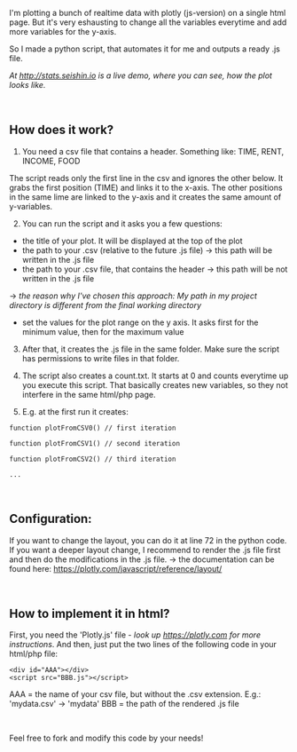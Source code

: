 I'm plotting a bunch of realtime data with plotly (js-version) on a single html page. But it's very eshausting to change all the variables everytime and add more variables for the y-axis.

So I made a python script, that automates it for me and outputs a ready .js file.

_At http://stats.seishin.io is a live demo, where you can see, how the plot looks like._

<br/>

## **How does it work?**


1. You need a csv file that contains a header. Something like:
  TIME, RENT, INCOME, FOOD

  The script reads only the first line in the csv and ignores the other below.
  It grabs the first position (TIME) and links it to the x-axis.
  The other positions in the same lime are linked to the y-axis and it creates the same amount of y-variables.

2. You can run the script and it asks you a few questions:
  - the title of your plot. It will be displayed at the top of the plot
  - the path to your .csv (relative to the future .js file) -> this path will be written in the .js file
  - the path to your .csv file, that contains the header -> this path will be not written in the .js file
  
  -> _the reason why I've chosen this approach: My path in my project directory is different from the final working directory_

  - set the values for the plot range on the y axis. It asks first for the minimum value, then for the maximum value

3. After that, it creates the .js file in the same folder. Make sure the script has permissions to write files in that folder.

4. The script also creates a count.txt. It starts at 0 and counts everytime up you execute this script. That basically creates new variables, so they not interfere in the same html/php page. 
5. E.g. at the first run it creates:
```
function plotFromCSV0() // first iteration
```
```
function plotFromCSV1() // second iteration
```
```
function plotFromCSV2() // third iteration
```
```
...
```

<br/>

## **Configuration:**
If you want to change the layout, you can do it at line 72 in the python code.
If you want a deeper layout change, I recommend to render the .js file first and then do the modifications in the .js file.
-> the documentation can be found here: https://plotly.com/javascript/reference/layout/

<br/>

## **How to implement it in html?**
First, you need the 'Plotly.js' file - _look up https://plotly.com for more instructions_.
And then, just put the two lines of the following code in your html/php file:

```
<div id="AAA"></div>
<script src="BBB.js"></script>
```

AAA = the name of your csv file, but without the .csv extension. E.g.: 'mydata.csv' -> 'mydata'
BBB = the path of the rendered .js file

<br/>

Feel free to fork and modify this code by your needs!



